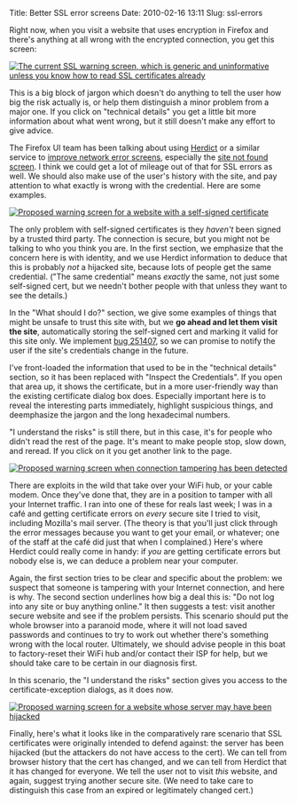 Title: Better SSL error screens
Date: 2010-02-16 13:11
Slug: ssl-errors

Right now, when you visit a website that uses encryption in Firefox
and there's anything at all wrong with the encrypted connection, you
get this screen:

[![The current SSL warning screen, which is generic and uninformative unless you know how to read SSL certificates already](http://owl-folio.nfshost.com/media/2010/05/mockup-current-300x169.png
"Current SSL warning")](http://owl-folio.nfshost.com/media/2010/05/mockup-current.html)

This is a big block of jargon which doesn't do anything to tell the
user how big the risk actually is, or help them distinguish a minor
problem from a major one. If you click on "technical details" you get
a little bit more information about what went wrong, but it still
doesn't make any effort to give advice.

The Firefox UI team has been talking about using [Herdict][] or a
similar service to [improve network error screens][net-error],
especially the [site not found screen][site-not-found]. I think we
could get a lot of mileage out of that for SSL errors as well. We
should also make use of the user's history with the site, and pay
attention to what exactly is wrong with the credential. Here are some
examples.

[![Proposed warning screen for a website with a self-signed certificate](http://owl-folio.nfshost.com/media/2010/05/mockup-selfsigned-300x210.png
"Self-signed certificate")](http://owl-folio.nfshost.com/media/2010/05/mockup-selfsigned.html)

The only problem with self-signed certificates is they *haven't* been
signed by a trusted third party. The connection is secure, but you
might not be talking to who you think you are. In the first section,
we emphasize that the concern here is with identity, and we use
Herdict information to deduce that this is probably *not* a hijacked
site, because lots of people get the same credential. ("The same
credential" means *exactly* the same, not just some self-signed cert,
but we needn't bother people with that unless they want to see the
details.)

In the "What should I do?" section, we give some examples of things
that might be unsafe to trust this site with, but we **go ahead and
let them visit the site**, automatically storing the self-signed cert
and marking it valid for this site only. We implement [bug 251407][],
so we can promise to notify the user if the site's credentials change
in the future.

I've front-loaded the information that used to be in the "technical
details" section, so it has been replaced with "Inspect the
Credentials". If you open that area up, it shows the certificate, but
in a more user-friendly way than the existing certificate dialog box
does. Especially important here is to reveal the interesting parts
immediately, highlight suspicious things, and deemphasize the jargon
and the long hexadecimal numbers.

"I understand the risks" is still there, but in this case, it's for
people who didn't read the rest of the page. It's meant to make people
stop, slow down, and reread. If you click on it you get another link
to the page.

[![Proposed warning screen when connection tampering has been detected](http://owl-folio.nfshost.com/media/2010/05/mockup-tampering-300x204.png
"Connection tampering detected")](http://owl-folio.nfshost.com/media/2010/05/mockup-tampering.html)

There are exploits in the wild that take over your WiFi hub, or your
cable modem. Once they've done that, they are in a position to tamper
with all your Internet traffic. I ran into one of these for reals last
week; I was in a café and getting certificate errors on *every* secure
site I tried to visit, including Mozilla's mail server. (The theory is
that you'll just click through the error messages because you want to
get your email, or whatever; one of the staff at the café did just
that when I complained.) Here's where Herdict could really come in
handy: if *you* are getting certificate errors but nobody else is, we
can deduce a problem near your computer.

Again, the first section tries to be clear and specific about the
problem: we suspect that someone is tampering with your Internet
connection, and here is why. The second section underlines how big a
deal this is: "Do not log into any site or buy anything online." It
then suggests a test: visit another secure website and see if the
problem persists. This scenario should put the whole browser into a
paranoid mode, where it will not load saved passwords and continues to
try to work out whether there's something wrong with the local router.
Ultimately, we should advise people in this boat to factory-reset
their WiFi hub and/or contact their ISP for help, but we should take
care to be certain in our diagnosis first.

In this scenario, the "I understand the risks" section gives you
access to the certificate-exception dialogs, as it does now.

[![Proposed warning screen for a website whose server may have been hijacked](http://owl-folio.nfshost.com/media/2010/05/mockup-hijack-300x204.png
"Hijacked server")](http://owl-folio.nfshost.com/media/2010/05/mockup-hijack.html)

Finally, here's what it looks like in the comparatively rare scenario
that SSL certificates were originally intended to defend against: the
server has been hijacked (but the attackers do not have access to the
cert). We can tell from browser history that the cert has changed, and
we can tell from Herdict that it has changed for everyone. We tell the
user not to visit *this* website, and again, suggest trying another
secure site. (We need to take care to distinguish this case from an
expired or legitimately changed cert.)

[Herdict]: http://www.herdict.org/web/
[net-error]: http://jboriss.wordpress.com/2010/01/04/herdict-and-its-tasty-anonymized-aggregated-data/
[site-not-found]: http://www.toolness.com/wp/?p=772
[bug 251407]: https://bugzilla.mozilla.org/show_bug.cgi?id=251407

